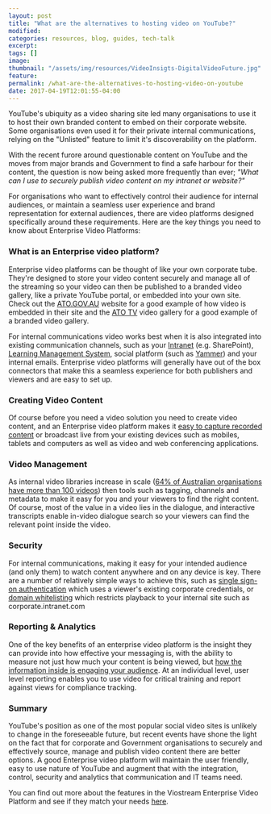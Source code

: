 ```yaml
---
layout: post
title: "What are the alternatives to hosting video on YouTube?"
modified:
categories: resources, blog, guides, tech-talk
excerpt:
tags: []
image:
thumbnail: "/assets/img/resources/VideoInsigts-DigitalVideoFuture.jpg"
feature:
permalink: /what-are-the-alternatives-to-hosting-video-on-youtube
date: 2017-04-19T12:01:55-04:00
---
```


YouTube's ubiquity as a video sharing site led many organisations to use it to host their own branded content to embed on their corporate website. Some organisations even used it for their private internal communications, relying on the "Unlisted" feature to limit it's discoverability on the platform.

With the recent furore around questionable content on YouTube and the moves from major brands and Government to find a safe harbour for their content, the question is now being asked more frequently than ever;<em> "What can I use to securely publish video content on my intranet or website?" </em>

For organisations who want to effectively control their audience for internal audiences, or maintain a seamless user experience and brand representation for external audiences, there are video platforms designed specifically around these requirements. Here are the key things you need to know about Enterprise Video Platforms:
<h3>What is an Enterprise video platform?</h3>
Enterprise video platforms can be thought of like your own corporate tube. They're designed to store your video content securely and manage all of the streaming so your video can then be published to a branded video gallery, like a private YouTube portal, or embedded into your own site. Check out the <a href="https://www.ato.gov.au/">ATO.GOV.AU</a> website for a good example of how video is embedded in their site and the <a href="http://tv.ato.gov.au">ATO TV</a> video gallery for a good example of a branded video gallery.

For internal communications video works best when it is also integrated into existing communication channels, such as your <a href="/platform/intranets/">Intranet</a> (e.g. SharePoint), <a href="/platform/learning-management/">Learning Management System</a>, social platform (such as <a href="/platform/social/">Yammer</a>) and your internal emails. Enterprise video platforms will generally have out of the box connectors that make this a seamless experience for both publishers and viewers and are easy to set up.
<h3>Creating Video Content</h3>
Of course before you need a video solution you need to create video content, and an Enterprise video platform makes it <a href="/platform/user-generated/">easy to capture recorded content</a> or broadcast live from your existing devices such as mobiles, tablets and computers as well as video and web conferencing applications.
<h3>Video Management</h3>
As internal video libraries increase in scale (<a href="http://content.viostream.com/australian-internal-communications">64% of Australian organisations have more than 100 videos</a>) then tools such as tagging, channels and metadata to make it easy for you and your viewers to find the right content. Of course, most of the value in a video lies in the dialogue, and interactive transcripts enable in-video dialogue search so your viewers can find the relevant point inside the video.
<h3>Security</h3>
For internal communications, making it easy for your intended audience (and only them) to watch content anywhere and on any device is key. There are a number of relatively simple ways to achieve this, such as <a href="/platform/security/">single sign-on authentication</a> which uses a viewer's existing corporate credentials, or <a href="/platform/security/">domain whitelisting</a> which restricts playback to your internal site such as corporate.intranet.com
<h3>Reporting &amp; Analytics</h3>
One of the key benefits of an enterprise video platform is the insight they can provide into how effective your messaging is, with the ability to measure not just how much your content is being viewed, but <a href="/platform/analytics/">how the information inside is engaging your audience</a>. At an individual level, user level reporting enables you to use video for critical training and report against views for compliance tracking.
<h3>Summary</h3>
YouTube's position as one of the most popular social video sites is unlikely to change in the foreseeable future, but recent events have shone the light on the fact that for corporate and Government organisations to securely and effectively source, manage and publish video content there are better options. A good Enterprise video platform will maintain the user friendly, easy to use nature of YouTube and augment that with the integration, control, security and analytics that communication and IT teams need.

You can find out more about the features in the Viostream Enterprise Video Platform and see if they match your needs <a href="/platform/">here</a>.